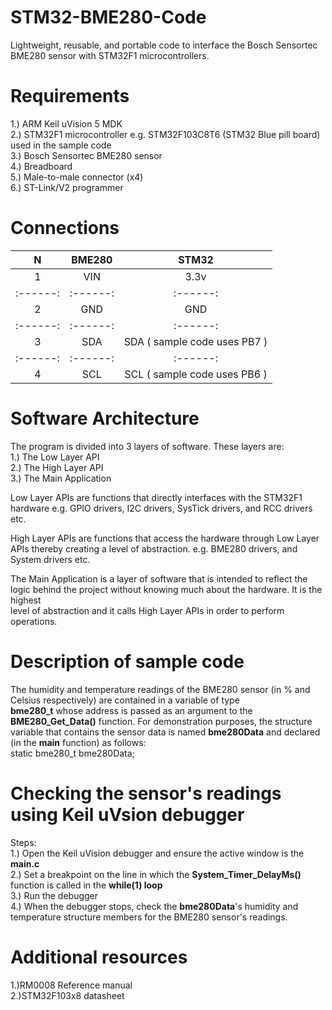 # STM32-BME280-Code
Lightweight, reusable, and portable code to interface the Bosch Sensortec BME280 sensor with STM32F1 microcontrollers.  
# Requirements
1.) ARM Keil uVision 5 MDK  
2.) STM32F1 microcontroller e.g. STM32F103C8T6 (STM32 Blue pill board) used in the sample code    
3.) Bosch Sensortec BME280 sensor  
4.) Breadboard  
5.) Male-to-male connector (x4)  
6.) ST-Link/V2 programmer  
# Connections  

|  N   |  BME280     | STM32                           |  
| :------: | :------: | :------: |  
1   |   VIN       |  3.3v                           |  
| :------: | :------: | :------: |  
2   |   GND       |  GND                            |  
| :------: | :------: | :------: |  
3   |   SDA       |  SDA ( sample code uses PB7 )   |  
| :------: | :------: | :------: |  
4   |   SCL       |  SCL ( sample code uses PB6 )   |  
# Software Architecture  
The program is divided into 3 layers of software. These layers are:  
1.) The Low Layer API  
2.) The High Layer API  
3.) The Main Application  

Low Layer APIs are functions that directly interfaces with the STM32F1 hardware e.g. GPIO drivers, I2C drivers, SysTick drivers, and RCC drivers etc.  

High Layer APIs are functions that access the hardware through Low Layer APIs thereby creating a level of abstraction. e.g. BME280 drivers, and System drivers etc.

The Main Application is a layer of software that is intended to reflect the logic behind the project without knowing much about the hardware. It is the highest  
level of abstraction and it calls High Layer APIs in order to perform operations.  
# Description of sample code  
The humidity and temperature readings of the BME280 sensor (in % and Celsius respectively) are contained in a variable of type   
**bme280_t** whose address is passed as an argument to the **BME280_Get_Data()** function. For demonstration purposes, the structure variable that contains the sensor data is named **bme280Data** and declared (in the **main** function) as follows:  
    static bme280_t bme280Data;  
 
 # Checking the sensor's readings using Keil uVsion debugger  
 Steps:  
 1.) Open the Keil uVision debugger and ensure the active window is the **main.c**  
 2.) Set a breakpoint on the line in which the **System_Timer_DelayMs()** function is called in the **while(1) loop**  
 3.) Run the debugger  
 4.) When the debugger stops, check the **bme280Data**'s humidity and temperature structure members for the BME280 sensor's readings.  
 # Additional resources  
 1.)RM0008 Reference manual  
 2.)STM32F103x8 datasheet  
    
